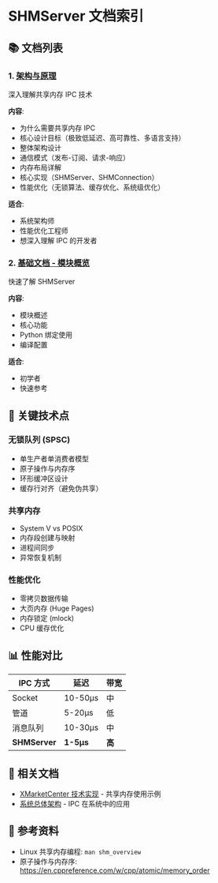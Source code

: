 # SHMServer 文档索引

## 📚 文档列表

### 1. [架构与原理](01_Architecture.md)
深入理解共享内存 IPC 技术

**内容**:
- 为什么需要共享内存 IPC
- 核心设计目标（极致低延迟、高可靠性、多语言支持）
- 整体架构设计
- 通信模式（发布-订阅、请求-响应）
- 内存布局详解
- 核心实现（SHMServer、SHMConnection）
- 性能优化（无锁算法、缓存优化、系统级优化）

**适合**:
- 系统架构师
- 性能优化工程师
- 想深入理解 IPC 的开发者

### 2. [基础文档 - 模块概览](../SHMServer.md)
快速了解 SHMServer

**内容**:
- 模块概述
- 核心功能
- Python 绑定使用
- 编译配置

**适合**:
- 初学者
- 快速参考

## 🎯 关键技术点

### 无锁队列 (SPSC)
- 单生产者单消费者模型
- 原子操作与内存序
- 环形缓冲区设计
- 缓存行对齐（避免伪共享）

### 共享内存
- System V vs POSIX
- 内存段创建与映射
- 进程间同步
- 异常恢复机制

### 性能优化
- 零拷贝数据传输
- 大页内存 (Huge Pages)
- 内存锁定 (mlock)
- CPU 缓存优化

## 📊 性能对比

| IPC 方式 | 延迟 | 带宽 |
|---------|------|------|
| Socket | 10-50μs | 中 |
| 管道 | 5-20μs | 低 |
| 消息队列 | 10-30μs | 中 |
| **SHMServer** | **1-5μs** | **高** |

## 📖 相关文档

- [XMarketCenter 技术实现](../XMarketCenter/02_TechnicalImplementation.md) - 共享内存使用示例
- [系统总体架构](../../architecture/SystemArchitecture.md) - IPC 在系统中的应用

## 🔗 参考资料

- Linux 共享内存编程: `man shm_overview`
- 原子操作与内存序: https://en.cppreference.com/w/cpp/atomic/memory_order
